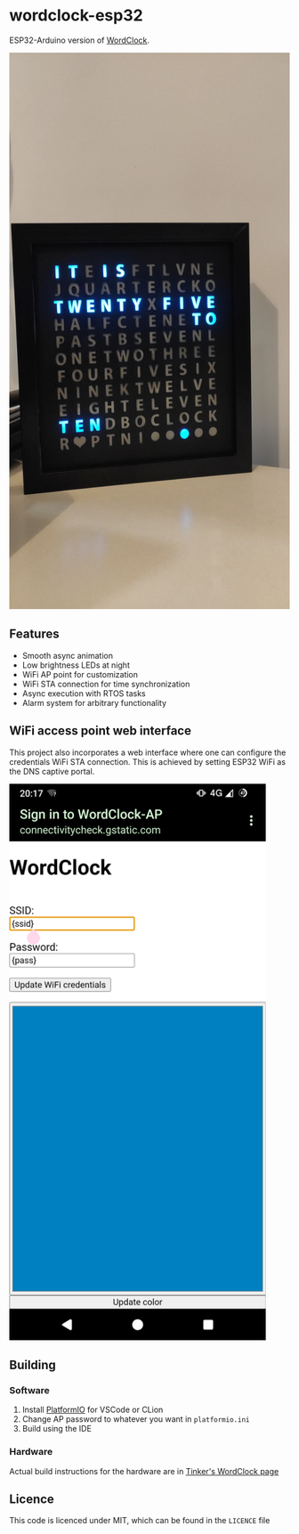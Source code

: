 <!---
Copyright (C) 2023 Emre Simsirli
-->

# wordclock-esp32

ESP32-Arduino version of [WordClock](https://github.com/emrsmsrli/WordClock/).

<img alt="WordClock image" src=".github/wordclock.jpg" height="1000" />

## Features

- Smooth async animation 
- Low brightness LEDs at night
- WiFi AP point for customization
- WiFi STA connection for time synchronization
- Async execution with RTOS tasks
- Alarm system for arbitrary functionality

## WiFi access point web interface

This project also incorporates a web interface where one can 
configure the credentials WiFi STA connection. This is achieved
by setting ESP32 WiFi as the DNS captive portal.

<img alt="AP portal" src=".github/portal.png" height="1000" />

## Building

### Software

1. Install [PlatformIO](https://platformio.org/) for VSCode or CLion
2. Change AP password to whatever you want in `platformio.ini`
3. Build using the IDE

### Hardware

Actual build instructions for the hardware are 
in [Tinker's WordClock page](https://www.instructables.com/Tinkers-Word-Clock-REVISITED-NOW-110-More-AWESOME-/) 

## Licence

This code is licenced under MIT, which can be found in the `LICENCE` file
